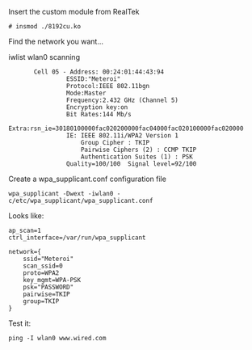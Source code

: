 Insert the custom module from RealTek

	# insmod ./8192cu.ko

Find the network you want...

 iwlist wlan0 scanning

           Cell 05 - Address: 00:24:01:44:43:94
                    ESSID:"Meteroi"
                    Protocol:IEEE 802.11bgn
                    Mode:Master
                    Frequency:2.432 GHz (Channel 5)
                    Encryption key:on
                    Bit Rates:144 Mb/s
                    Extra:rsn_ie=30180100000fac020200000fac04000fac020100000fac020000
                    IE: IEEE 802.11i/WPA2 Version 1
                        Group Cipher : TKIP
                        Pairwise Ciphers (2) : CCMP TKIP
                        Authentication Suites (1) : PSK
                    Quality=100/100  Signal level=92/100  


Create a wpa_supplicant.conf configuration file

	wpa_supplicant -Dwext -iwlan0 -c/etc/wpa_supplicant/wpa_supplicant.conf

Looks like:

	ap_scan=1
	ctrl_interface=/var/run/wpa_supplicant

	network={
		ssid="Meteroi"
		scan_ssid=0
		proto=WPA2
		key_mgmt=WPA-PSK
		psk="PASSWORD"
		pairwise=TKIP
		group=TKIP
	}


Test it:

	ping -I wlan0 www.wired.com

